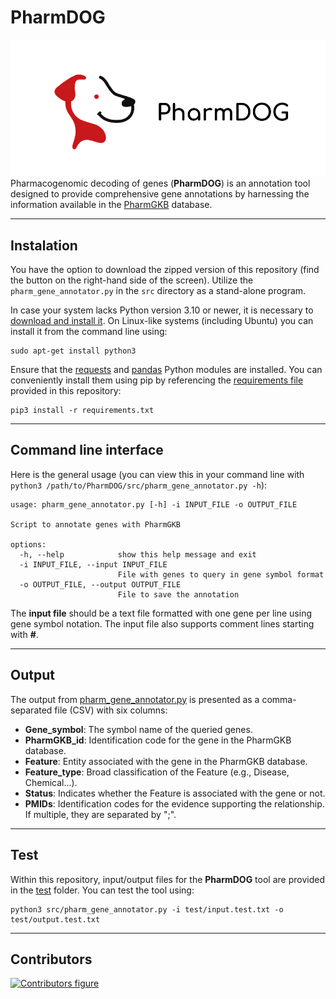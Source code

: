 # PharmDOG
![logo](.assets/logo.png)
Pharmacogenomic decoding of genes (**PharmDOG**) is an annotation tool designed to provide comprehensive gene annotations by harnessing the information available in the [PharmGKB](https://www.pharmgkb.org/) database.

---

## Instalation

You have the option to download the zipped version of this repository (find the button on the right-hand side of the screen). Utilize the `pharm_gene_annotator.py` in the `src` directory as a stand-alone program.

In case your system lacks Python version 3.10 or newer, it is necessary to [download and install it](http://www.python.org/downloads/). On Linux-like systems (including Ubuntu) you can install it from the command line using:

```
sudo apt-get install python3
```
Ensure that the [requests](https://requests.readthedocs.io/en/latest/) and [pandas](https://pandas.pydata.org/) Python modules are installed. You can conveniently install them using pip by referencing the [requirements file](requirements.txt) provided in this repository:

```
pip3 install -r requirements.txt
```

---

## Command line interface

Here is the general usage (you can view this in your command line with `python3 /path/to/PharmDOG/src/pharm_gene_annotator.py -h`):

```
usage: pharm_gene_annotator.py [-h] -i INPUT_FILE -o OUTPUT_FILE

Script to annotate genes with PharmGKB

options:
  -h, --help            show this help message and exit
  -i INPUT_FILE, --input INPUT_FILE
                        File with genes to query in gene symbol format
  -o OUTPUT_FILE, --output OUTPUT_FILE
                        File to save the annotation
```

The **input file** should be a text file formatted with one gene per line using gene symbol notation. The input file also supports comment lines starting with **#**.

---
## Output

The output from [pharm_gene_annotator.py](src/pharm_gene_annotator.py)  is presented as a comma-separated file (CSV) with six columns:



- **Gene_symbol**: The symbol name of the queried genes.
- **PharmGKB_id**: Identification code for the gene in the PharmGKB database.
- **Feature**: Entity associated with the gene in the PharmGKB database.
- **Feature_type**: Broad classification of the Feature (e.g., Disease, Chemical...).
- **Status**: Indicates whether the Feature is associated with the gene or not.
- **PMIDs**: Identification codes for the evidence supporting the relationship. If multiple, they are separated by ";".

---
## Test
Within this repository, input/output files for the **PharmDOG** tool are provided in the [test](test/) folder.
You can test the tool using:
```
python3 src/pharm_gene_annotator.py -i test/input.test.txt -o test/output.test.txt
```
---
## Contributors

[![Contributors figure](https://contrib.rocks/image?repo=SeviJordi/PharmDOG)](https://github.com/SeviJordi/PharmDOG/graphs/contributors)